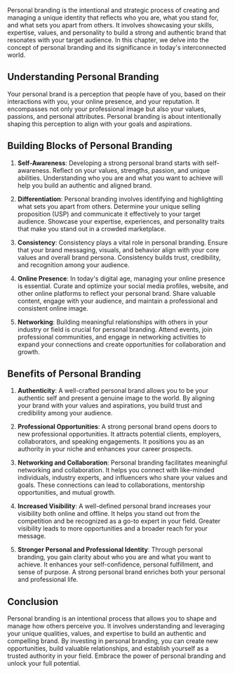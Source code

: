 
Personal branding is the intentional and strategic process of creating and managing a unique identity that reflects who you are, what you stand for, and what sets you apart from others. It involves showcasing your skills, expertise, values, and personality to build a strong and authentic brand that resonates with your target audience. In this chapter, we delve into the concept of personal branding and its significance in today's interconnected world.

## Understanding Personal Branding

Your personal brand is a perception that people have of you, based on their interactions with you, your online presence, and your reputation. It encompasses not only your professional image but also your values, passions, and personal attributes. Personal branding is about intentionally shaping this perception to align with your goals and aspirations.

## Building Blocks of Personal Branding

1. **Self-Awareness**: Developing a strong personal brand starts with self-awareness. Reflect on your values, strengths, passion, and unique abilities. Understanding who you are and what you want to achieve will help you build an authentic and aligned brand.
    
2. **Differentiation**: Personal branding involves identifying and highlighting what sets you apart from others. Determine your unique selling proposition (USP) and communicate it effectively to your target audience. Showcase your expertise, experiences, and personality traits that make you stand out in a crowded marketplace.
    
3. **Consistency**: Consistency plays a vital role in personal branding. Ensure that your brand messaging, visuals, and behavior align with your core values and overall brand persona. Consistency builds trust, credibility, and recognition among your audience.
    
4. **Online Presence**: In today's digital age, managing your online presence is essential. Curate and optimize your social media profiles, website, and other online platforms to reflect your personal brand. Share valuable content, engage with your audience, and maintain a professional and consistent online image.
    
5. **Networking**: Building meaningful relationships with others in your industry or field is crucial for personal branding. Attend events, join professional communities, and engage in networking activities to expand your connections and create opportunities for collaboration and growth.
    

## Benefits of Personal Branding

1. **Authenticity**: A well-crafted personal brand allows you to be your authentic self and present a genuine image to the world. By aligning your brand with your values and aspirations, you build trust and credibility among your audience.
    
2. **Professional Opportunities**: A strong personal brand opens doors to new professional opportunities. It attracts potential clients, employers, collaborators, and speaking engagements. It positions you as an authority in your niche and enhances your career prospects.
    
3. **Networking and Collaboration**: Personal branding facilitates meaningful networking and collaboration. It helps you connect with like-minded individuals, industry experts, and influencers who share your values and goals. These connections can lead to collaborations, mentorship opportunities, and mutual growth.
    
4. **Increased Visibility**: A well-defined personal brand increases your visibility both online and offline. It helps you stand out from the competition and be recognized as a go-to expert in your field. Greater visibility leads to more opportunities and a broader reach for your message.
    
5. **Stronger Personal and Professional Identity**: Through personal branding, you gain clarity about who you are and what you want to achieve. It enhances your self-confidence, personal fulfillment, and sense of purpose. A strong personal brand enriches both your personal and professional life.
    

## Conclusion

Personal branding is an intentional process that allows you to shape and manage how others perceive you. It involves understanding and leveraging your unique qualities, values, and expertise to build an authentic and compelling brand. By investing in personal branding, you can create new opportunities, build valuable relationships, and establish yourself as a trusted authority in your field. Embrace the power of personal branding and unlock your full potential.
